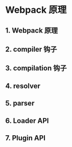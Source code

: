 # Webpack 原理

## 1. Webpack 原理

## 2. compiler 钩子

## 3. compilation 钩子

## 4. resolver

## 5. parser

## 6. Loader API

## 7. Plugin API
